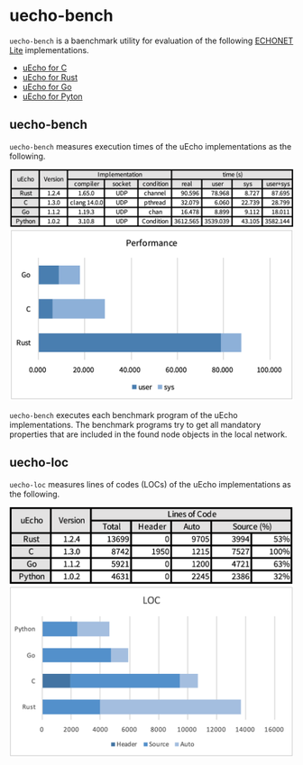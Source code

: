 # uecho-bench

`uecho-bench` is a baenchmark utility for evaluation of the following [ECHONET Lite][enet] implementations.

- [uEcho for C](https://github.com/cybergarage/uecho)
- [uEcho for Rust](https://github.com/cybergarage/uecho-rs)
- [uEcho for Go](https://github.com/cybergarage/uecho-go)
- [uEcho for Pyton](https://github.com/cybergarage/uecho-py)

## uecho-bench

`uecho-bench` measures execution times of the uEcho implementations as the following.

![](img/uecho-rust-bench-02.png)
![](img/uecho-rust-bench-04.png)

`uecho-bench` executes each benchmark program of the uEcho implementations. The benchmark programs try to get all mandatory properties that are included in the found node objects in the local network.

## uecho-loc

`uecho-loc` measures lines of codes (LOCs) of the uEcho implementations as the following.

![](img/uecho-rust-loc-02.png)
![](img/uecho-rust-loc-03.png)

[enet]:http://echonet.jp/english/
